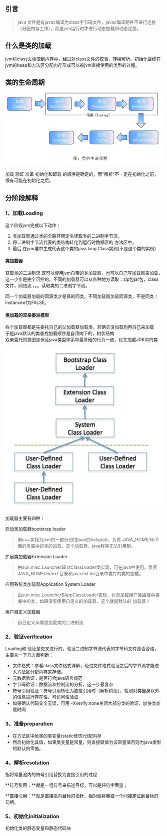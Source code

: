 ## 引言

> java 文件是有javac编译为class字节码文件，javac编译期并不进行连接（分配内存工作），而是jvm运行时才进行动态加载和动态连接。

## 什么是类的加载

jvm将class文读取到内存中，经过对class文件的校验、转换解析、初始化最终在jvm的heap和方法区分配内存形成可以被jvm直接使用的类型的过程。

## 类的生命周期

![](/assets/language/java/class_lifecycle.jpg)

加载 验证 准备 初始化和卸载 的顺序是确定的，而“解析”不一定在初始化之前，很有可能在初始化之后。

## 分阶段解释

### 1、加载Loading

这个阶段jvm完成以下动作：

1. 类加载器通过类的全路径限定名读取类的二进制字节流，
2. 将二进制字节流代表的类结构转化到运行时数据区的 方法区中，
3. 最后  在jvm堆中生成代表这个类的java.lang.Class实例\(不是这个类的实例\)

#### 类加载器

获取类的二进制流 既可以使用jvm自带的类加载器，也可以自己写加载器来加载，这一小步是完全可控的。不同的加载器可以从各种地方读取：zip包jar包，class文件，网络流 。。。读取类的二进制字节流。

同一个加载器加载的同源类才是真的同类。不同加载器加载同源类，不是同类！instanceof为FALSE。

#### 类加载的双亲委派模型

各个加载器都是先委托自己的父加载器加载类，若确实没加载到再自己来加载  
于是java默认的类查找加载顺序是自顶向下的，树状结构  
双亲委托的意图是保证java类型体系中最基础的行为一致，优先加载JDK中的类

![](/assets/language/java/class_load_parents_delegation.png)

加载器主要有四种：

启动类加载器bootstrap loader

> 用c++实现为jvm的一部分\(仅指sun的hotspot\)，负责 JAVA\_HOME/lib下面的类库中的类的加载，这个加载器，java程序无法引用到。

扩展类加载器Extension Loader

> 由sun.misc.Launcher$ExtClassLoader类实现，可在java中使用，负责JAVA\_HOME/lib/ext 目录和java.ext.dir目录中类库的类的加载。

应用系统类加载器Application System Loader

> 由sun.misc.Louncher$AppClassLoader实现，负责加载用户类路径中类库中的类，如果没有使用自定义的加载器，这个就是默认的 加载器！

用户自定义加载器

> 自己定义从哪里加载类的二进制流

### 2、验证verification

Loading和 验证是交叉进行的，验证二进制字节流代表的字节码文件是否合格，主要从一下几方面判断：

* 文件格式：参看class文件格式详解，经过文件格式验证之后的字节流才能进入方法区分配内存来存储。  
* 元数据验证：是否符合java语言规范  
* 字节码验证：数据流和控制流的分析，这一步最复杂  
* 符号引用验证：符号引用转化为直接引用时（解析阶段），检测对类自身以外的信息进行存在性、可访问性验证  
* 如果确认代码安全无误，可用 -Xverify:none关闭大部分类的验证，加快类加载时间

### 3、准备preparation

* 在方法区中给类的类变量\(static修饰\)分配内存
* 然后初始化其值，如果类变量是常量，则直接赋值为该常量值否则为java类型的默认的零值。

### 4、解析resolution

指将常量池内的符号引用替换为直接引用的过程

**符号引用：**就是一组符号来描述目标，可以是任何字面量；

**直接引用：**就是直接指向目标的指针、相对偏移量或一个间接定位到目标的句柄。

### 5、初始化initialization

初始化类的静态变量和静态代码块








